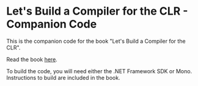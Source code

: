 # Let's Build a Compiler for the CLR - Companion Code

This is the companion code for the book "Let's Build a Compiler for the CLR".

Read the book [here](http://gitbook.com/book/rajch/let-s-build-a-compiler-for-the-clr/). 

To build the code, you will need either the .NET Framework SDK or Mono. Instructions to build are included in the book.

